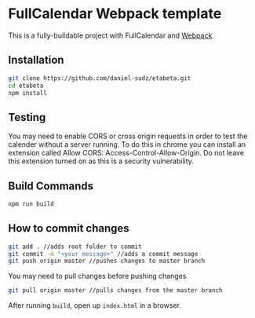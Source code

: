
# FullCalendar Webpack template

This is a fully-buildable project with FullCalendar and [Webpack].

## Installation

```bash
git clone https://github.com/daniel-sudz/etabeta.git
cd etabeta
npm install
```
## Testing 
You may need to enable CORS or cross origin requests in order to test the calender without a server running. To do this in chrome you can install an extension called Allow CORS: Access-Control-Allow-Origin. Do not leave this extension turned on as this is a security vulnerability. 

## Build Commands

```bash
npm run build
```

## How to commit changes 
```bash
git add . //adds root folder to commit
git commit -m "<your message>" //adds a commit message 
git push origin master //pushes changes to master branch
``` 
You may need to pull changes before pushing changes 
```bash
git pull origin master //pulls changes from the master branch
``` 


After running `build`, open up `index.html` in a browser.


[Webpack]: https://webpack.js.org/
